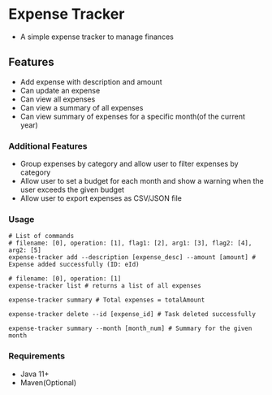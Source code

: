 # Expense Tracker

- A simple expense tracker to manage finances

## Features

- Add expense with description and amount
- Can update an expense
- Can view all expenses
- Can view a summary of all expenses
- Can view summary of expenses for a specific month(of the current year)

### Additional Features

- Group expenses by category and allow user to filter expenses by category
- Allow user to set a budget for each month and show a warning when the user exceeds the given budget
- Allow user to export expenses as CSV/JSON file

### Usage

```shell
# List of commands
# filename: [0], operation: [1], flag1: [2], arg1: [3], flag2: [4], arg2: [5]
expense-tracker add --description [expense_desc] --amount [amount] # Expense added successfully (ID: eId)

# filename: [0], operation: [1]
expense-tracker list # returns a list of all expenses

expense-tracker summary # Total expenses = totalAmount

expense-tracker delete --id [expense_id] # Task deleted successfully

expense-tracker summary --month [month_num] # Summary for the given month
```

### Requirements

- Java 11+
- Maven(Optional)